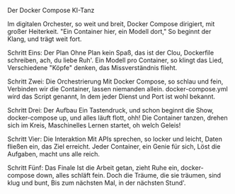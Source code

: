 Der Docker Compose KI-Tanz

Im digitalen Orchester, so weit und breit,
Docker Compose dirigiert, mit großer Heiterkeit.
"Ein Container hier, ein Modell dort,"
So beginnt der Klang, und trägt weit fort.

Schritt Eins: Der Plan
Ohne Plan kein Spaß, das ist der Clou,
Dockerfile schreiben, ach, du liebe Ruh'.
Ein Modell pro Container, so klingt das Lied,
Verschiedene "Köpfe" denken, das Missverständnis flieht.

Schritt Zwei: Die Orchestrierung
Mit Docker Compose, so schlau und fein,
Verbinden wir die Container, lassen niemanden allein.
docker-compose.yml wird das Script genannt,
In dem jeder Dienst und Port ist wohl bekannt.

Schritt Drei: Der Aufbau
Ein Tastendruck, und schon beginnt die Show,
docker-compose up, und alles läuft flott, ohh!
Die Container tanzen, drehen sich im Kreis,
Maschinelles Lernen startet, oh welch Geleis!

Schritt Vier: Die Interaktion
Mit APIs sprechen, so locker und leicht,
Daten fließen ein, das Ziel erreicht.
Jeder Container, ein Genie für sich,
Löst die Aufgaben, macht uns alle reich.

Schritt Fünf: Das Finale
Ist die Arbeit getan, zieht Ruhe ein,
docker-compose down, alles schläft fein.
Doch die Träume, die sie träumen, sind klug und bunt,
Bis zum nächsten Mal, in der nächsten Stund'.
